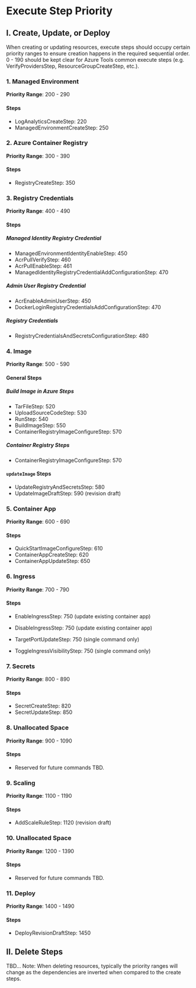 # Execute Step Priority

## I. Create, Update, or Deploy

When creating or updating resources, execute steps should occupy certain
priority ranges to ensure creation happens in the required sequential order. 0 -
190 should be kept clear for Azure Tools common execute steps (e.g.
VerifyProvidersStep, ResourceGroupCreateStep, etc.).

### 1. Managed Environment

<b>Priority Range</b>: 200 - 290

#### Steps

-   LogAnalyticsCreateStep: 220
-   ManagedEnvironmentCreateStep: 250

### 2. Azure Container Registry

<b>Priority Range</b>: 300 - 390

#### Steps

-   RegistryCreateStep: 350

### 3. Registry Credentials

<b>Priority Range</b>: 400 - 490

#### Steps

##### Managed Identity Registry Credential

-   ManagedEnvironmentIdentityEnableStep: 450
-   AcrPullVerifyStep: 460
-   AcrPullEnableStep: 461
-   ManagedIdentityRegistryCredentialAddConfigurationStep: 470

##### Admin User Registry Credential

-   AcrEnableAdminUserStep: 450
-   DockerLoginRegistryCredentialsAddConfigurationStep: 470

##### Registry Credentials

-   RegistryCredentialsAndSecretsConfigurationStep: 480

### 4. Image

<b>Priority Range</b>: 500 - 590

#### General Steps

##### Build Image in Azure Steps

-   TarFileStep: 520
-   UploadSourceCodeStep: 530
-   RunStep: 540
-   BuildImageStep: 550
-   ContainerRegistryImageConfigureStep: 570

##### Container Registry Steps

-   ContainerRegistryImageConfigureStep: 570

#### `updateImage` Steps

-   UpdateRegistryAndSecretsStep: 580
-   UpdateImageDraftStep: 590 (revision draft)

### 5. Container App

<b>Priority Range</b>: 600 - 690

#### Steps

-   QuickStartImageConfigureStep: 610
-   ContainerAppCreateStep: 620
-   ContainerAppUpdateStep: 650

### 6. Ingress

<b>Priority Range</b>: 700 - 790

#### Steps

-   EnableIngressStep: 750 (update existing container app)
-   DisableIngressStep: 750 (update existing container app)

-   TargetPortUpdateStep: 750 (single command only)
-   ToggleIngressVisibilityStep: 750 (single command only)

### 7. Secrets

<b>Priority Range</b>: 800 - 890

#### Steps

-   SecretCreateStep: 820
-   SecretUpdateStep: 850

### 8. Unallocated Space

<b>Priority Range</b>: 900 - 1090

#### Steps

-   Reserved for future commands TBD.

### 9. Scaling

<b>Priority Range</b>: 1100 - 1190

#### Steps

-   AddScaleRuleStep: 1120 (revision draft)

### 10. Unallocated Space

<b>Priority Range</b>: 1200 - 1390

#### Steps

-   Reserved for future commands TBD.

### 11. Deploy

<b>Priority Range</b>: 1400 - 1490

#### Steps

-   DeployRevisionDraftStep: 1450

## II. Delete Steps

TBD... Note: When deleting resources, typically the priority ranges will change
as the dependencies are inverted when compared to the create steps.
